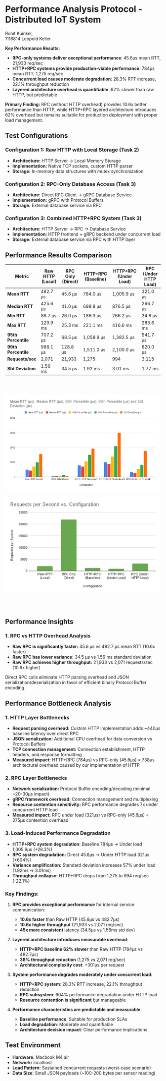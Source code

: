 # Performance Analysis Protocol - Distributed IoT System

Rohit Kuinkel, <br> 1116814
Leopold Keller

**Key Performance Results:**
- **RPC-only systems deliver exceptional performance**: 45.6µs mean RTT, 21,933 req/sec
- **HTTP+RPC systems provide production-viable performance**: 784µs mean RTT, 1,275 req/sec  
- **Concurrent load causes moderate degradation**: 28.3% RTT increase, 22.1% throughput reduction
- **Layered architecture overhead is quantifiable**: 62% slower than raw HTTP, but predictable

**Primary Finding:** RPC (without HTTP overhead) provides 10.6x better performance than HTTP, while HTTP+RPC layered architecture introduces 62% overhead but remains suitable for production deployment with proper load management.

## Test Configurations

### Configuration 1: Raw HTTP with Local Storage (Task 2)
- **Architecture:** HTTP Server → Local Memory Storage
- **Implementation:** Native TCP sockets, custom HTTP parser
- **Storage:** In-memory data structures with mutex synchronization

### Configuration 2: RPC-Only Database Access (Task 3)
- **Architecture:** Direct RPC Client → gRPC Database Service
- **Implementation:** gRPC with Protocol Buffers
- **Storage:** External database service via RPC

### Configuration 3: Combined HTTP+RPC System (Task 3)
- **Architecture:** HTTP Server → RPC → Database Service
- **Implementation:** HTTP frontend + gRPC backend under concurrent load
- **Storage:** External database service via RPC with HTTP layer

## Performance Results Comparison

| Metric                | Raw HTTP (Local)  | RPC Only (Direct) | HTTP+RPC (Baseline)   | HTTP+RPC (Under Load) | RPC (Under HTTP Load) |
|-----------------------|-------------------|-------------------|-----------------------|-----------------------|-----------------------|
| **Mean RTT**          | 482.7 µs          | 45.6 µs           | 784.0 µs              | 1,005.9 µs            | 321.0 µs              |
| **Median RTT**        | 425.6 µs          | 41.0 µs           | 698.8 µs              | 876.5 µs              | 266.7 µs              |
| **Min RTT**           | 86.7 µs           | 26.0 µs           | 186.3 µs              | 266.2 µs              | 34.8 µs               |
| **Max RTT**           | 129.9 ms          | 25.3 ms           | 221.1 ms              | 416.6 ms              | 283.6 ms              |
| **95th Percentile**   | 707.2 µs          | 68.5 µs           | 1,058.9 µs            | 1,382.5 µs            | 541.7 µs              |
| **99th Percentile**   | 988.1 µs          | 128.8 µs          | 1,511.0 µs            | 2,100.0 µs            | 820.0 µs              |
| **Requests/sec**      | 2,071             | 21,933            | 1,275                 | 994                   | 3,115                 |
| **Std Deviation**     | 1.56 ms           | 34.5 µs           | 1.92 ms               | 3.01 ms               | 1.77 ms               |

<br>
<br>

![RTT](images/rtt-comparison.png)
<br>

![Request per second](images/rps-comparison.png)

<br>
<br>

## Performance Insights

### 1. RPC vs HTTP Overhead Analysis
- **Raw RPC is significantly faster:** 45.6 µs vs 482.7 µs mean RTT (10.6x faster)
- **Raw RPC has lower variance:** 34.5 µs vs 1.56 ms standard deviation
- **Raw RPC achieves higher throughput:** 21,933 vs 2,071 requests/sec (10.6x higher)

Direct RPC calls eliminate HTTP parsing overhead and JSON serialization/deserialization in favor of efficient binary Protocol Buffer encoding.

## Performance Bottleneck Analysis

### 1. HTTP Layer Bottlenecks
- **Request parsing overhead:** Custom HTTP implementation adds ~440µs baseline latency over direct RPC
- **JSON serialization:** Additional CPU overhead for data conversion vs Protocol Buffers
- **TCP connection management:** Connection establishment, HTTP headers, and response formatting
- **Measured impact:** HTTP+RPC (784µs) vs RPC-only (45.6µs) = 738µs architectural overhead caused by our implementation of HTTP

### 2. RPC Layer Bottlenecks  
- **Network serialization:** Protocol Buffer encoding/decoding (minimal ~20-30µs impact)
- **gRPC framework overhead:** Connection management and multiplexing
- **Resource contention sensitivity:** RPC performance degrades 7x under concurrent HTTP load
- **Measured impact:** RPC under load (321µs) vs RPC-only (45.6µs) = 275µs contention overhead

### 3. Load-Induced Performance Degradation
- **HTTP+RPC system degradation:** Baseline 784µs → Under load 1,005.9µs (+28.3%)
- **RPC system degradation:** Direct 45.6µs → Under HTTP load 321µs (+604%)
- **Variance amplification:** Standard deviation increases 57% under load (1.92ms → 3.01ms)
- **Throughput collapse:** HTTP+RPC drops from 1,275 to 994 req/sec (-22.1%)


### Key Findings:

1. **RPC provides exceptional performance** for internal service communication:
   - **10.6x faster** than Raw HTTP (45.6µs vs 482.7µs)
   - **10.6x higher throughput** (21,933 vs 2,071 req/sec)
   - **45x more consistent** latency (34.5µs vs 1.56ms std dev)

2. **Layered architecture introduces measurable overhead**:
   - **HTTP+RPC baseline 62% slower** than Raw HTTP (784µs vs 482.7µs)
   - **38% throughput reduction** (1,275 vs 2,071 req/sec)
   - **Architectural complexity cost**: +301µs per request

3. **System performance degrades moderately under concurrent load**:
   - **HTTP+RPC system**: 28.3% RTT increase, 22.1% throughput reduction
   - **RPC subsystem**: 604% performance degradation under HTTP load
   - **Resource contention is significant** but manageable

4. **Performance characteristics are predictable and measurable**:
   - **Baseline performance**: Suitable for production SLAs
   - **Load degradation**: Moderate and quantifiable
   - **Architecture decision impact**: Clear performance implications


## Test Environment
- **Hardware:** Macbook M4 air
- **Network:** localhost
- **Load Pattern:** Sustained concurrent requests (worst-case scenario)
- **Data Size:** Small JSON payloads (~100-200 bytes per sensor reading)

